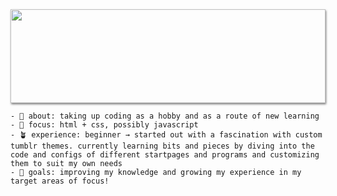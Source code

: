 <img style="height: 150px; width: 100%; object-fit: cover; box-shadow: 1px 2px 3px rgba(0,0,0,.5);" src="https://64.media.tumblr.com/007586dca9824ca86e8bb4c9663d1477/1360493edc66236c-e0/s640x960/0b4e6a6200623571d0e0571efb65c702ea1bc312.gifv">

```
- 🤩 about: taking up coding as a hobby and as a route of new learning
- 📖 focus: html + css, possibly javascript
- 🪴 experience: beginner → started out with a fascination with custom tumblr themes. currently learning bits and pieces by diving into the code and configs of different startpages and programs and customizing them to suit my own needs
- 🎏 goals: improving my knowledge and growing my experience in my target areas of focus!
```
